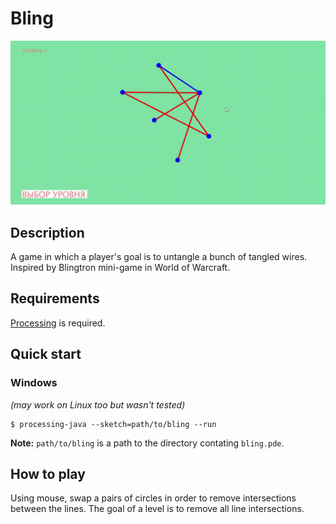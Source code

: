 # Bling

![](preview.gif)

## Description
A game in which a player's goal is to untangle a bunch of tangled wires. Inspired by Blingtron mini-game in World of Warcraft.

## Requirements
[Processing](https://processing.org) is required.

## Quick start
### Windows
*(may work on Linux too but wasn't tested)*
```console
$ processing-java --sketch=path/to/bling --run
```
**Note:** `path/to/bling` is a path to the directory contating `bling.pde`.

## How to play
Using mouse, swap a pairs of circles in order to remove intersections between the lines. The goal of a level is to remove all line intersections.
